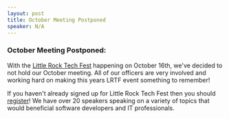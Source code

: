```yaml
---
layout: post
title: October Meeting Postponed
speaker: N/A
---
```


### October Meeting Postponed: 
With the [Little Rock Tech Fest](http://lrtechfest.com) happening on October 16th, we've decided to not hold our October meeting.  All of our officers are very involved and working hard on making this years LRTF event something to remember!

If you haven't already signed up for Little Rock Tech Fest then you should [register](https://lrtf2015.eventbrite.com/)!  We have over 20 speakers speaking on a variety of topics that would beneficial software developers and IT professionals.
